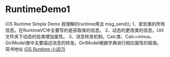 # RuntimeDemo1
iOS Runtime Simple Demo
我理解的runtime用法
msg_send();
1、拿到类的所有信息。在RuntimeVC中主要写的是获取类的信息。
2、动态的更改类的信息。Util文件夹下动态的给类增加属性。
3、消息转发机制。Calc类、Calc+minus、GirlModel类中主要描述消息的转发。GirlModel根据字典进行相应属性的赋值。
简书地址 [iOS Runtime 小试(1)](http://www.jianshu.com/p/b4cc25b4ce9a)